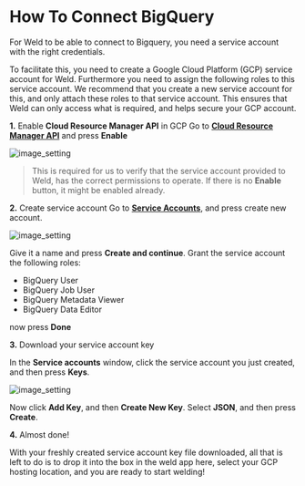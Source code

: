 
# How To Connect BigQuery
For Weld to be able to connect to Bigquery, you need a service account with the right credentials.   

To facilitate this, you need to create a Google Cloud Platform (GCP) service account for Weld. Furthermore you need to assign the following roles to this service account. We recommend that you create a new service account for this, and only attach these roles to that service account. This ensures that Weld can only access what is required, and helps secure your GCP account.

**1.** Enable **Cloud Resource Manager API** in GCP
Go to [**Cloud Resource Manager API**](https://console.cloud.google.com/marketplace/product/google/cloudresourcemanager.googleapis.com) and press **Enable**

![image_setting](https://drive.google.com/uc?id=1Ut_frLguId5dVrlNlweNVoAucXethF3t)

>This is required for us to verify that the service account provided to Weld, has the correct permissions to operate.
>If there is no **Enable** button, it might be enabled already.

**2.** Create service account
Go to [**Service Accounts**](https://console.cloud.google.com/iam-admin/serviceaccounts), and press create new account.  

![image_setting](https://drive.google.com/uc?id=1EZ2fJulEEZoreiifORaUoKjsDzfJlrZt)

Give it a name and press **Create and continue**. 
Grant the service account the following roles:  
-   BigQuery User
-   BigQuery Job User
-   BigQuery Metadata Viewer
-   BigQuery Data Editor

now press **Done**

**3.** Download your service account key

In the **Service accounts** window, click the service account you just created, and then press **Keys**. 

![image_setting](https://drive.google.com/uc?id=1mojUQ63wWvDlJ-4kZXXNM_SyZnI27IsG)

Now click **Add Key**, and then **Create New Key**. 
Select **JSON**, and then press **Create**. 

**4.** Almost done!

With your freshly created service account key file downloaded, all that is left to do is to drop it into the box in the weld app here, select your GCP hosting location, and you are ready to start welding!
